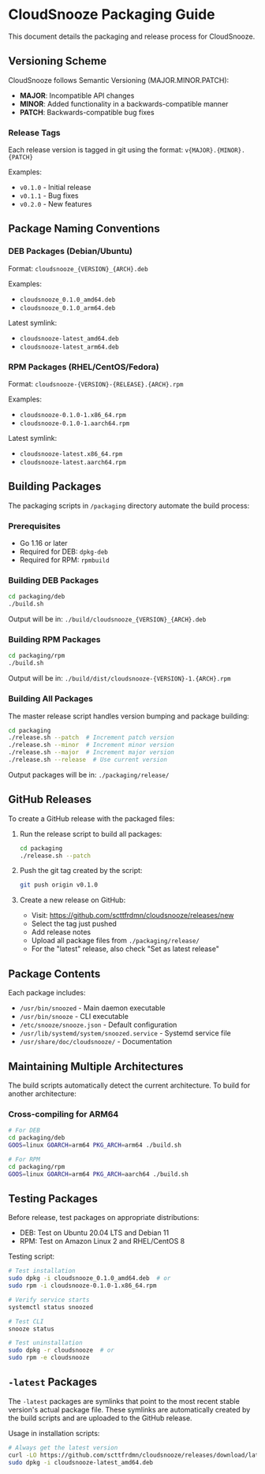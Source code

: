 # CloudSnooze Packaging Guide

This document details the packaging and release process for CloudSnooze.

## Versioning Scheme

CloudSnooze follows Semantic Versioning (MAJOR.MINOR.PATCH):

- **MAJOR**: Incompatible API changes
- **MINOR**: Added functionality in a backwards-compatible manner
- **PATCH**: Backwards-compatible bug fixes

### Release Tags

Each release version is tagged in git using the format: `v{MAJOR}.{MINOR}.{PATCH}`

Examples:
- `v0.1.0` - Initial release
- `v0.1.1` - Bug fixes
- `v0.2.0` - New features

## Package Naming Conventions

### DEB Packages (Debian/Ubuntu)

Format: `cloudsnooze_{VERSION}_{ARCH}.deb`

Examples:
- `cloudsnooze_0.1.0_amd64.deb`
- `cloudsnooze_0.1.0_arm64.deb`

Latest symlink:
- `cloudsnooze-latest_amd64.deb`
- `cloudsnooze-latest_arm64.deb`

### RPM Packages (RHEL/CentOS/Fedora)

Format: `cloudsnooze-{VERSION}-{RELEASE}.{ARCH}.rpm`

Examples:
- `cloudsnooze-0.1.0-1.x86_64.rpm`
- `cloudsnooze-0.1.0-1.aarch64.rpm`

Latest symlink:
- `cloudsnooze-latest.x86_64.rpm`
- `cloudsnooze-latest.aarch64.rpm`

## Building Packages

The packaging scripts in `/packaging` directory automate the build process:

### Prerequisites

- Go 1.16 or later
- Required for DEB: `dpkg-deb`
- Required for RPM: `rpmbuild`

### Building DEB Packages

```bash
cd packaging/deb
./build.sh
```

Output will be in: `./build/cloudsnooze_{VERSION}_{ARCH}.deb`

### Building RPM Packages

```bash
cd packaging/rpm
./build.sh
```

Output will be in: `./build/dist/cloudsnooze-{VERSION}-1.{ARCH}.rpm`

### Building All Packages

The master release script handles version bumping and package building:

```bash
cd packaging
./release.sh --patch  # Increment patch version
./release.sh --minor  # Increment minor version
./release.sh --major  # Increment major version
./release.sh --release  # Use current version
```

Output packages will be in: `./packaging/release/`

## GitHub Releases

To create a GitHub release with the packaged files:

1. Run the release script to build all packages:
   ```bash
   cd packaging
   ./release.sh --patch
   ```

2. Push the git tag created by the script:
   ```bash
   git push origin v0.1.0
   ```

3. Create a new release on GitHub:
   - Visit: https://github.com/scttfrdmn/cloudsnooze/releases/new
   - Select the tag just pushed
   - Add release notes
   - Upload all package files from `./packaging/release/`
   - For the "latest" release, also check "Set as latest release"

## Package Contents

Each package includes:

- `/usr/bin/snoozed` - Main daemon executable
- `/usr/bin/snooze` - CLI executable
- `/etc/snooze/snooze.json` - Default configuration
- `/usr/lib/systemd/system/snoozed.service` - Systemd service file
- `/usr/share/doc/cloudsnooze/` - Documentation

## Maintaining Multiple Architectures

The build scripts automatically detect the current architecture. To build for another architecture:

### Cross-compiling for ARM64

```bash
# For DEB
cd packaging/deb
GOOS=linux GOARCH=arm64 PKG_ARCH=arm64 ./build.sh

# For RPM 
cd packaging/rpm
GOOS=linux GOARCH=arm64 PKG_ARCH=aarch64 ./build.sh
```

## Testing Packages

Before release, test packages on appropriate distributions:

- DEB: Test on Ubuntu 20.04 LTS and Debian 11
- RPM: Test on Amazon Linux 2 and RHEL/CentOS 8

Testing script:
```bash
# Test installation
sudo dpkg -i cloudsnooze_0.1.0_amd64.deb  # or
sudo rpm -i cloudsnooze-0.1.0-1.x86_64.rpm

# Verify service starts
systemctl status snoozed

# Test CLI
snooze status

# Test uninstallation
sudo dpkg -r cloudsnooze  # or
sudo rpm -e cloudsnooze
```

## `-latest` Packages

The `-latest` packages are symlinks that point to the most recent stable version's actual package file. These symlinks are automatically created by the build scripts and are uploaded to the GitHub release.

Usage in installation scripts:
```bash
# Always get the latest version
curl -LO https://github.com/scttfrdmn/cloudsnooze/releases/download/latest/cloudsnooze-latest_amd64.deb
sudo dpkg -i cloudsnooze-latest_amd64.deb
```